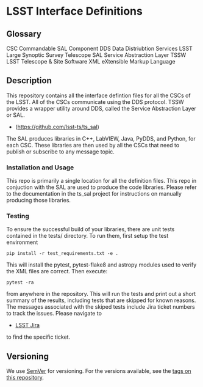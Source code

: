 # LSST Interface Definitions

## Glossary

CSC     Commandable SAL Component
DDS     Data Distriubtion Services
LSST    Large Synoptic Survey Telescope
SAL     Service Abstraction Layer
TSSW    LSST Telescope & Site Software
XML     eXtensible Markup Language

## Description

This repository contains all the interface defintion files for all the CSCs of the LSST.  All of the CSCs communicate using the DDS protocol.  TSSW provides a wrapper utility around DDS, called the Service Abstraction Layer or SAL.

* (https://github.com/lsst-ts/ts_sal) 

The SAL produces libraries in C++, LabVIEW, Java, PyDDS, and Python, for each CSC.  These libraries are then used by all the CSCs that need to publish or subscribe to any message topic.

### Installation and Usage

This repo is primarily a single location for all the definition files.  This repo in conjuction with the SAL are used to produce the code libraries.  Please refer to the documentation in the ts_sal project for instructions on manually producing those libraries.

### Testing

To ensure the successful build of your libraries, there are unit tests contained in the tests/ directory.  To run them, first setup the test environment

```
pip install -r test_requirements.txt -e .
```

This will install the pytest, pytest-flake8 and astropy modules used to verify the XML files are correct.  Then execute:

```
pytest -ra
```

from anywhere in the repository.  This will run the tests and print out a short summary of the results, including tests that are skipped for known reasons.  The messages associated with the skiped tests include Jira ticket numbers to track the issues.  Please navigate to 

* [LSST Jira](https://jira.lsstcorp.org/secure/Dashboard.jspa)

to find the specific ticket.

## Versioning

We use [SemVer](http://semver.org/) for versioning. For the versions available, see the [tags on this repository](https://github.com/lsst-ts/ts_xml/tags). 
